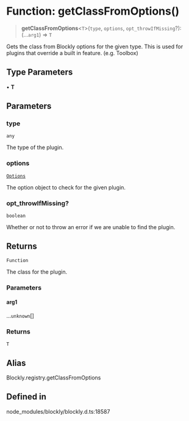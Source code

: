 # Function: getClassFromOptions()

> **getClassFromOptions**\<`T`\>(`type`, `options`, `opt_throwIfMissing`?): (...`arg1`) => `T`

Gets the class from Blockly options for the given type.
This is used for plugins that override a built in feature. (e.g. Toolbox)

## Type Parameters

• **T**

## Parameters

### type

`any`

The type of the plugin.

### options

[`Options`](../../classes/Options.md)

The option object to check for the given
plugin.

### opt_throwIfMissing?

`boolean`

Whether or not to throw an error if we
are unable to find the plugin.

## Returns

`Function`

The class for the plugin.

### Parameters

#### arg1

...`unknown`[]

### Returns

`T`

## Alias

Blockly.registry.getClassFromOptions

## Defined in

node_modules/blockly/blockly.d.ts:18587
